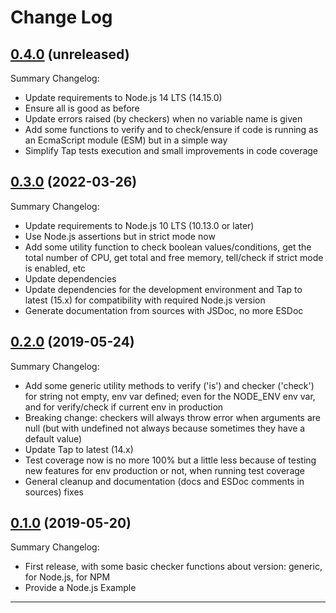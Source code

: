 # Change Log

## [0.4.0](https://github.com/smartiniOnGitHub/check-runtime-env.js/releases/tag/0.4.0) (unreleased)
Summary Changelog:
- Update requirements to Node.js 14 LTS (14.15.0)
- Ensure all is good as before
- Update errors raised (by checkers) when no variable name is given
- Add some functions to verify and to check/ensure if code is running as an EcmaScript module (ESM) 
  but in a simple way
- Simplify Tap tests execution and small improvements in code coverage

## [0.3.0](https://github.com/smartiniOnGitHub/check-runtime-env.js/releases/tag/0.3.0) (2022-03-26)
Summary Changelog:
- Update requirements to Node.js 10 LTS (10.13.0 or later)
- Use Node.js assertions but in strict mode now
- Add some utility function to check boolean values/conditions, 
  get the total number of CPU, get total and free memory, 
  tell/check if strict mode is enabled, etc
- Update dependencies
- Update dependencies for the development environment and 
  Tap to latest (15.x) for compatibility with required Node.js version
- Generate documentation from sources with JSDoc, no more ESDoc

## [0.2.0](https://github.com/smartiniOnGitHub/check-runtime-env.js/releases/tag/0.2.0) (2019-05-24)
Summary Changelog:
- Add some generic utility methods to verify ('is') and checker ('check') 
  for string not empty, env var defined; even for the NODE_ENV env var, 
  and for verify/check if current env in production
- Breaking change: checkers will always throw error when arguments are null 
  (but with undefined not always because sometimes they have a default value)
- Update Tap to latest (14.x)
- Test coverage now is no more 100% but a little less because of testing 
  new features for env production or not, when running test coverage
- General cleanup and documentation (docs and ESDoc comments in sources) fixes

## [0.1.0](https://github.com/smartiniOnGitHub/check-runtime-env.js/releases/tag/0.1.0) (2019-05-20)
Summary Changelog:
- First release, with some basic checker functions about version:
  generic, for Node.js, for NPM
- Provide a Node.js Example

----
